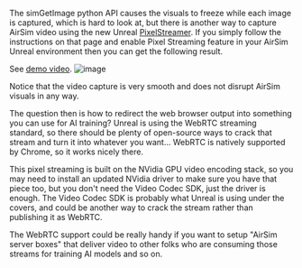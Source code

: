 The simGetImage python API causes the visuals to freeze while each image is captured, which is hard to look at, but there is another way to capture AirSim video using the new Unreal [PixelStreamer](https://docs.unrealengine.com/en-US/Platforms/PixelStreaming/PixelStreamingIntro/index.html).  If you simply follow the instructions on that page and enable Pixel Streaming feature in your AirSim Unreal environment then you can get the following result.

See [demo video](https://1drv.ms/v/s!AoS-ymEfLuCLre8AfmDP6wIpVRQYZQ).
![image](https://raw.githubusercontent.com/wiki/microsoft/AirSim/images/pixel_streaming.png)

Notice that the video capture is very smooth and does not disrupt AirSim visuals in any way.

The question then is how to redirect the web browser output into something you can use for AI training?  Unreal is using the WebRTC streaming standard, so there should be plenty of open-source ways to crack that stream and turn it into whatever you want... WebRTC is natively supported by Chrome, so it works nicely there.

This pixel streaming is built on the NVidia GPU video encoding stack, so you may need to install an updated NVidia driver to make sure you have that piece too, but you don't need the Video Codec SDK, just the driver is enough.  The Video Codec SDK is probably what Unreal is using under the covers, and could be another way to crack the stream rather than publishing it as WebRTC.

The WebRTC support could be really handy if you want to setup "AirSim server boxes" that deliver video to other folks who are consuming those streams for training AI models and so on.